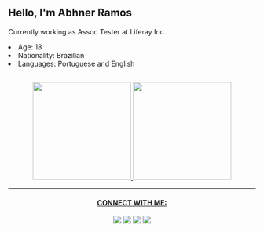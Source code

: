 <h2>Hello, I'm Abhner Ramos</h2>
<p>Currently working as Assoc Tester at Liferay Inc.</p>

<li> Age: 18 </li>
<li> Nationality: Brazilian</li>
<li> Languages: Portuguese and English</li>

##
<div align="center">
  <a href="https://github.com/abhnerramos">
  <img height="200em" src="https://github-readme-stats.vercel.app/api?username=abhnerramos&show_icons=true&theme=dark&include_all_commits=true&count_private=true"/>
<!--   <img height="180em" src="https://github-readme-stats.vercel.app/api/top-langs/?username=abhnerramos&layout=compact&langs_count=7&theme=dark"/> -->
  <img height="200em" src="https://github-profile-summary-cards.vercel.app/api/cards/profile-details?username=abhnerramos&theme=solarized_dark"/>
</div>
 
<hr />

 
<h4 align="center">CONNECT WITH ME:</h4>

<div align="center"> 
  <a href = "https://github.com/abhnerramos"><img src="https://img.shields.io/badge/-GitHub-%23333?style=for-the-badge&logo=github&logoColor=white" target="_blank"></a>
  <a href = "https://www.linkedin.com/in/abhner-ramos-75302a223/"><img src="https://img.shields.io/badge/-LinkedIn-%23333?style=for-the-badge&logo=linkedin&logoColor=white" target="_blank"></a>
  <a href = "https://instagram.com/abhnerramos_"><img src="https://img.shields.io/badge/-Instagram-%23333?style=for-the-badge&logo=instagram&logoColor=white" target="_blank"></a>
  <a href = "mailto:abhner.ramos.barbosa@gmail.com"><img src="https://img.shields.io/badge/-Gmail-%23333?style=for-the-badge&logo=gmail&logoColor=white" target="_blank"></a>
 </div>
